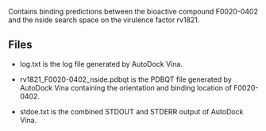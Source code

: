 Contains binding predictions between the bioactive compound F0020-0402 and the nside search space on the virulence factor rv1821.

## Files

- log.txt is the log file generated by AutoDock Vina.

- rv1821_F0020-0402_nside.pdbqt is the PDBQT file generated by AutoDock Vina containing the orientation and binding location of F0020-0402.

- stdoe.txt is the combined STDOUT and STDERR output of AutoDock Vina.

